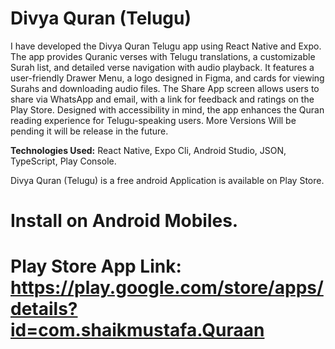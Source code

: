 # Divya Quran (Telugu)
I have developed the Divya Quran Telugu app using React Native and Expo. The app provides
Quranic verses with Telugu translations, a customizable Surah list, and detailed verse navigation
with audio playback. It features a user-friendly Drawer Menu, a logo designed in Figma, and cards
for viewing Surahs and downloading audio files. The Share App screen allows users to share via
WhatsApp and email, with a link for feedback and ratings on the Play Store. Designed with
accessibility in mind, the app enhances the Quran reading experience for Telugu-speaking users.
More Versions Will be pending it will be release in the future.

**Technologies Used:** React Native, Expo Cli, Android Studio, JSON, TypeScript, Play Console.

Divya Quran (Telugu) is a free android Application is available on Play Store.

# Install on Android Mobiles.
# Play Store App Link: https://play.google.com/store/apps/details?id=com.shaikmustafa.Quraan
